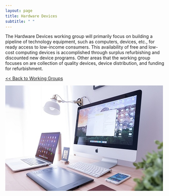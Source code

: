 ```yaml
---
layout: page
title: Hardware Devices
subtitle: " "
---
```

The Hardware Devices working group will primarily focus on building a pipeline of technology equipment, such as computers, devices, etc., for ready access to low-income consumers. This availability of free and low-cost computing devices is accomplished through surplus refurbishing and discounted new device programs. Other areas that the working group focuses on are collection of quality devices, device distribution, and funding for refurbishment.

[<< Back to Working Groups](/working-groups)

![](/assets/uploads/hardwaredevices.jpg)